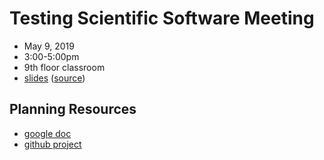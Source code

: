 # Testing Scientific Software Meeting
- May 9, 2019
- 3:00-5:00pm
- 9th floor classroom
- [slides](https://flatironinstitute.github.io/learn-sciware-dev/02_Testing/reveal.html) ([source](slides.md))

## Planning Resources
- [google doc](https://docs.google.com/document/d/1jelOVVvRuTWLswgaVSIjAE5nYfVlBtSC_xusUm071sY/edit?usp=sharing)
- [github project](https://github.com/flatironinstitute/learn-sciware-dev/projects/2)
